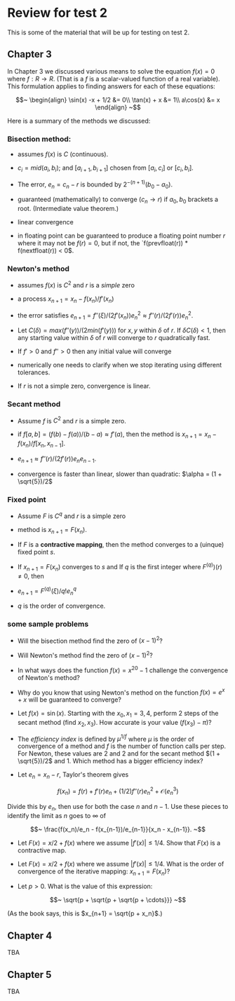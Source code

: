 # Review for test 2

This is some of the material that will be up for testing on test 2.

## Chapter 3

In Chapter 3 we discussed various means to solve the equation $f(x)=0$ where $f: R \rightarrow R$. (That is a $f$ is a scalar-valued function of a real variable). This formulation applies to finding answers for each of these equations:

$$~
\begin{align}
\sin(x) -x + 1/2 &= 0\\
\tan(x) + x &= 1\\
a\cos(x) &= x
\end{align}
~$$

Here is a summary of the methods we discussed:

### Bisection method:

* assumes $f(x)$ is $C$ (continuous).

* $c_i = mid(a_i, b_i)$; and $[a_{i+1}, b_{i+1}]$ chosen from $[a_i, c_i]$ or $[c_i, b_i]$.

* The error, $e_n = c_n -r$  is bounded by $2^{-(n+1)}(b_0 - a_0)$.

* guaranteed (mathematically) to converge ($c_n \rightarrow r$) if $a_0, b_0$ brackets a root. (Intermediate value theorem.)

* linear convergence

* in floating point can be guaranteed to produce a floating point number $r$ where it may not be $f(r)=0$, but if not, the `f(prevfloat(r)) * f(nextfloat(r)) < 0$.


### Newton's method

* assumes $f(x)$ is $C^2$ and $r$ is a *simple* zero

* a process $x_{n+1} = x_n - f(x_n) / f'(x_n)$

* the error satisfies $e_{n+1} = f''(\xi)/(2f'(x_n)) e_n^2 \approx f''(r)/(2f'(r)) e_n^2$.

* Let $C(\delta) = max(f''(y))/(2min(f'(y)))$ for $x,y$ within $\delta$ of $r$. If $\delta C(\delta) < 1$, then any starting value within $\delta$ of $r$ will converge to $r$ quadratically fast.

* If $f'>0$ and $f''>0$ then any initial value will converge

* numerically one needs to clarify when we stop iterating using different tolerances.

* If $r$ is not a simple zero, convergence is linear.

### Secant method

* Assume $f$ is $C^2$ and $r$ is a simple zero.

* if $f[a,b] = (f(b) - f(a))/(b-a) \approx f'(a)$, then the method is $x_{n+1} = x_n - f(x_n) / f[x_n, x_{n-1}]$.

* $e_{n+1} \approx f''(r) / (2f'(r)) e_n e_{n-1}$.

* convergence is faster than linear, slower than quadratic: $\alpha = (1 + \sqrt{5})/2$

### Fixed point

* Assume $F$ is $C^q$ and $r$ is a simple zero

* method is $x_{n+1} = F(x_n)$.

* If $F$ is a **contractive mapping**, then the method converges to a (uinque) fixed point $s$.

* If $x_{n+1} = F(x_n)$ converges to $s$ and If $q$ is the first integer where $F^{(q)})(r) \neq 0$, then

- $e_{n+1} = F^{(q)}(\xi)/q! e_n^q$

- $q$ is the order of convergence.

### some sample problems

* Will the bisection method find the zero of $(x-1)^2$?

* Will Newton's method find the zero of $(x-1)^2$?

* In what ways does the function $f(x) = x^{20} - 1$ challenge the convergence of Newton's method?

* Why do you know that using Newton's method on the function $f(x) = e^x + x$ will be guaranteed to converge?

* Let $f(x) = \sin(x)$. Starting with the $x_0, x_1 = 3, 4$, perform 2 steps of the secant method (find $x_2, x_3$). How accurate is your value ($f(x_3) - \pi$)?

* The *efficiency index* is defined by $\mu^{1/f}$ where $\mu$ is the order of convergence of a method and $f$ is the number of function calls per step. For Newton, these values are $2$ and $2$ and for the secant method $(1 + \sqrt{5})/2$ and $1$. Which method has a bigger efficiency index?

* Let $e_n = x_n -r$, Taylor's theorem gives

$$~
f(x_n) = f(r) + f'(r)e_n + (1/2) f''(r) e_n^2 + \mathcal{O}(e_n^3)
~$$

Divide this by $e_n$, then use for both the case $n$ and $n-1$. Use these pieces to identify the limit as $n$ goes to $\infty$ of

$$~
\frac{f(x_n)/e_n - f(x_{n-1})/e_{n-1}}{x_n - x_{n-1}}.
~$$

* Let $F(x) = x/2 + f(x)$ where we assume $|f'(x)| \leq 1/4$. Show that $F(x)$ is a contractive map.

* Let $F(x) = x/2 + f(x)$ where we assume $|f'(x)| \leq 1/4$. What is the order of convergence of the iterative mapping: $x_{n+1} = F(x_n)$?

* Let $p>0$. What is the value of this expression:

$$~
\sqrt{p + \sqrt{p + \sqrt{p + \cdots}}}
~$$

(As the book says, this is $x_{n+1} = \sqrt{p + x_n}$.)







## Chapter 4

TBA

## Chapter 5

TBA
